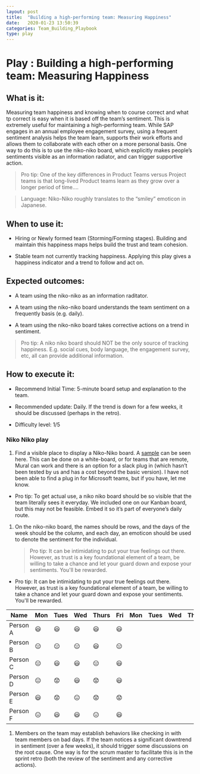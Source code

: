 ```yaml
---
layout: post
title:  "Building a high-performing team: Measuring Happiness"
date:   2020-01-23 13:50:39
categories: Team_Building_Playbook
type: play
---
```


Play : Building a high-performing team: Measuring Happiness
===========================================================

What is it:
-----------

Measuring team happiness and knowing when to course correct and what tp correct 
is easy when it is based off the team’s sentiment. This is extremely useful for 
maintaining a high-performing team. While SAP engages in an annual employee engagement 
survey, using a frequent sentiment analysis helps the team learn, supports their work 
efforts and allows them to collaborate with each other on a more personal basis. One way 
to do this is to use the niko-niko board, which explicitly makes people’s sentiments visible 
as an information radiator, and can trigger supportive action.

>   Pro tip: One of the key differences in Product Teams versus Project teams is
>   that long-lived Product teams learn as they grow over a longer period of
>   time….

>   Language: Niko-Niko roughly translates to the “smiley” emoticon in Japanese.

When to use it:
---------------

-   Hiring or Newly formed team (Storming/Forming stages). Building and maintain
    this happiness maps helps build the trust and team cohesion.

-   Stable team not currently tracking happiness. Applying this play gives a
    happiness indicator and a trend to follow and act on.

Expected outcomes:
------------------

-   A team using the niko-niko as an information raditator.

-   A team using the niko-niko board understands the team sentiment on a
    frequently basis (e.g. daily).

-   A team using the niko-niko board takes corrective actions on a trend in
    sentiment.

>   Pro tip: A niko niko board should NOT be the only source of tracking
>   happiness. E.g. social cues, body language, the engagement survey, etc, all
>   can provide additional information.

How to execute it:
------------------

-   Recommend Initial Time: 5-minute board setup and explanation to the team.

-   Recommended update: Daily. If the trend is down for a few weeks, it should
    be discussed (perhaps in the retro).

-   Difficulty level: 1/5

### Niko Niko play

1.  Find a visible place to display a Niko-Niko board. A
    [sample](https://www.agilealliance.org/glossary/nikoniko/) can be seen here.
    This can be done on a white-board, or for teams that are remote, Mural can
    work and there is an option for a slack plug in (which hasn’t been tested by
    us and has a cost beyond the basic version). I have not been able to find a
    plug in for Microsoft teams, but if you have, let me know.

-   Pro tip: To get actual use, a niko niko board should be so visible that the
    team literally sees it everyday. We included one on our Kanban board, but
    this may not be feasible. Embed it so it’s part of everyone’s daily route.

1.  On the niko-niko board, the names should be rows, and the days of the week
    should be the column, and each day, an emoticon should be used to denote the
    sentiment for the individual.
    
    >   Pro tip: It can be intimidating to put your true feelings out there.  However, as trust is a key foundational element of a team, be willing to take a chance and let your guard down and expose your sentiments.  You'll be rewarded.

-   Pro tip: It can be intimidating to put your true feelings out there.
    However, as trust is a key foundational element of a team, be willing to
    take a chance and let your guard down and expose your sentiments. You'll be
    rewarded.

| Name     | Mon              | Tues             | Wed              | Thurs            | Fri              | Mon | Tues | Wed | Thurs | Fri |
|----------|------------------|------------------|------------------|------------------|------------------|-----|------|-----|-------|-----|
| Person A | :smiley:         | :smiley:         | :smiley:         | :smiley:         | :smiley:         |     |      |     |       |     |
| Person B | :expressionless: | :expressionless: | :expressionless: | :smiley:         | :expressionless: |     |      |     |       |     |
| Person C | :expressionless: | :smiley:         | :smiley:         | :expressionless: | :smiley:         |     |      |     |       |     |
| Person D | :expressionless: | :worried:        | :smiley:         | :worried:        | :smiley:         |     |      |     |       |     |
| Person E | :smiley:         | :worried:        | :expressionless: | :worried:        | :worried:        |     |      |     |       |     |
| Person F | :expressionless: | :smiley:         | :smiley:         | :expressionless: | :smiley:         |     |      |     |       |     |

1.  Members on the team may establish behaviors like checking in with team
    members on bad days. If the team notices a significant downtrend in
    sentiment (over a few weeks), it should trigger some discussions on the root
    cause. One way is for the scrum master to facilitate this is in the sprint
    retro (both the review of the sentiment and any corrective actions).
